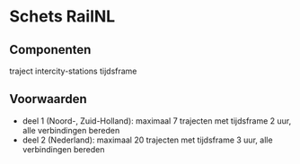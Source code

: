 # Schets RailNL
## Componenten
traject
intercity-stations
tijdsframe

## Voorwaarden
- deel 1 (Noord-, Zuid-Holland): maximaal 7 trajecten met tijdsframe 2 uur, alle verbindingen bereden
- deel 2 (Nederland): maximaal 20 trajecten met tijdsframe 3 uur, alle verbindingen bereden

